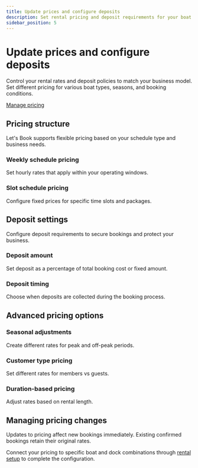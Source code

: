 ```yaml
---
title: Update prices and configure deposits
description: Set rental pricing and deposit requirements for your boat fleet
sidebar_position: 5
---
```


# Update prices and configure deposits

Control your rental rates and deposit policies to match your business model. Set different pricing for various boat types, seasons, and booking conditions.

<div class="button-container">
  <a href="https://dashboard.letsbook.app/pricing" class="button button--primary" target="_blank" rel="noopener noreferrer">Manage pricing</a>
</div>

## Pricing structure

Let's Book supports flexible pricing based on your schedule type and business needs.

### Weekly schedule pricing

Set hourly rates that apply within your operating windows.

### Slot schedule pricing

Configure fixed prices for specific time slots and packages.

## Deposit settings

Configure deposit requirements to secure bookings and protect your business.

### Deposit amount

Set deposit as a percentage of total booking cost or fixed amount.

### Deposit timing

Choose when deposits are collected during the booking process.

## Advanced pricing options

### Seasonal adjustments

Create different rates for peak and off-peak periods.

### Customer type pricing

Set different rates for members vs guests.

### Duration-based pricing

Adjust rates based on rental length.

## Managing pricing changes

Updates to pricing affect new bookings immediately. Existing confirmed bookings retain their original rates.

Connect your pricing to specific boat and dock combinations through [rental setup](https://dashboard.letsbook.app/rental-setup) to complete the configuration.
